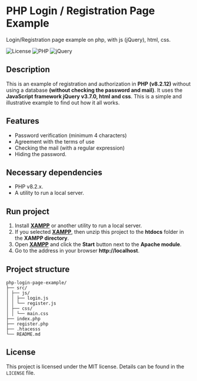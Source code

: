 # PHP Login / Registration Page Example
Login/Registration page example on php, with js (jQuery), html, css.

![License](https://img.shields.io/badge/License-MIT-green)
![PHP](https://img.shields.io/badge/PHP-8.2.12-blue)
![jQuery](https://img.shields.io/badge/jQuery-3.7.0-brightgreen)

## Description

This is an example of registration and authorization in **PHP (v8.2.12)** without using a database **(without checking the password and mail)**. It uses the **JavaScript framework jQuery v3.7.0, html and css**. This is a simple and illustrative example to find out how it all works.

## Features

- Password verification (minimum 4 characters)
- Agreement with the terms of use
- Checking the mail (with a regular expression)
- Hiding the password.

## Necessary dependencies

- PHP v8.2.x.
- A utility to run a local server.

## Run project

1. Install [**XAMPP**](https://www.apachefriends.org/) or another utility to run a local server.
2. If you selected [**XAMPP**](https://www.apachefriends.org/), then unzip this project to the **htdocs** folder in the **XAMPP directory**.
3. Open [**XAMPP**](https://www.apachefriends.org/) and click the **Start** button next to the **Apache module**.
4. Go to the address in your browser **http://localhost**.

## Project structure

```
php-login-page-example/
├── src/
│ ├── js/
│ │ ├── login.js
│ │ └── register.js
│ ├── css/
│ │ └── main.css
├── index.php
├── register.php
├── .htacesss
└── README.md
```

## License

This project is licensed under the MIT license. Details can be found in the `LICENSE` file.